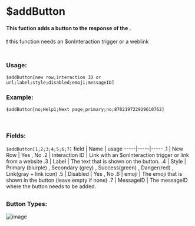 # $addButton

#### This fuction adds a button to the response of the .
:heavy_exclamation_mark: this function needs an $onInteraction trigger or a weblink
#

### Usage:
`$addButton[new row;interaction ID or url;label;style;disabled;emoji;messageID]`
### Example:
`$addButton[no;Help1;Next page;primary;no;870219722929610762]`

</br>

### Fields:
`$addButton[1;2;3;4;5;6;7]`
field | Name | usage
-----|-----|-----
.1 | New Row | Yes , No
.2 | interaction ID | Link with an $onInteraction trigger or link from a website
.3 | Label | The text that is shown on the button.
.4 | Style | Primary (blurple) , Secondary (grey) , Success(green) , Danger(red) , Link(gray + link icon)
.5 | Disabled | Yes , No
.6 | emoji | The emoji that is shown in the button (leave empty if none)
.7 | MessageID | The messageID where the button needs to be added.




##
### Button Types:
![image](https://user-images.githubusercontent.com/65414822/127460194-62f87aeb-3176-49f3-b311-d9bd80c9492e.png)
